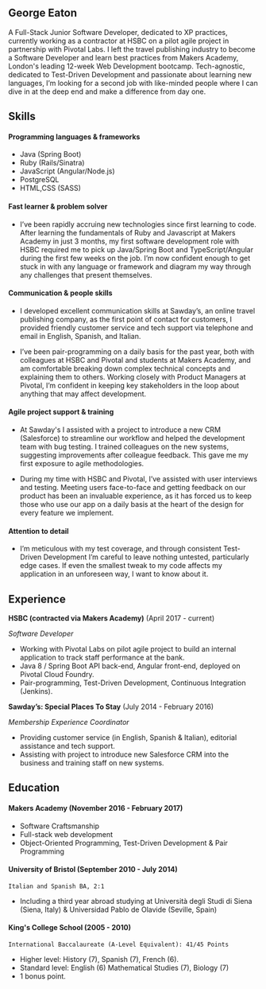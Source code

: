 ## George Eaton

A Full-Stack Junior Software Developer, dedicated to XP practices, currently working as a contractor at HSBC on a pilot agile project in partnership with Pivotal Labs. I left the travel publishing industry to become a Software Developer and learn best practices from Makers Academy, London's leading 12-week Web Development bootcamp. Tech-agnostic, dedicated to Test-Driven Development and passionate about learning new languages, I’m looking for a second job with like-minded people where I can dive in at the deep end and make a difference from day one.

## Skills

#### Programming languages & frameworks
- Java (Spring Boot)
- Ruby (Rails/Sinatra)
- JavaScript (Angular/Node.js)
- PostgreSQL
- HTML,CSS (SASS)

#### Fast learner & problem solver
- I’ve been rapidly accruing new technologies since first learning to code. After learning the fundamentals of Ruby and Javascript at Makers Academy in just 3 months, my first software development role with HSBC required me to pick up Java/Spring Boot and TypeScript/Angular during the first few weeks on the job. I’m now confident enough to get stuck in with any language or framework and diagram my way through any challenges that present themselves.

#### Communication & people skills
- I developed excellent communication skills at Sawday’s, an online travel publishing company, as the first point of contact for customers, I provided friendly customer service and tech support via telephone and email in English, Spanish, and Italian.

- I’ve been pair-programming on a daily basis for the past year, both with colleagues at HSBC and Pivotal and students at Makers Academy, and am comfortable breaking down complex technical concepts and explaining them to others. Working closely with Product Managers at Pivotal, I’m confident in keeping key stakeholders in the loop about anything that may affect development.

#### Agile project support & training
- At Sawday's I assisted with a project to introduce a new CRM (Salesforce) to streamline our workflow and helped the development team with bug testing. I trained colleagues on the new systems, suggesting improvements after colleague feedback. This gave me my first exposure to agile methodologies.

- During my time with HSBC and Pivotal, I’ve assisted with user interviews and testing. Meeting users face-to-face and getting feedback on our product has been an invaluable experience, as it has forced us to keep those who use our app on a daily basis at the heart of the design for every feature we implement.

#### Attention to detail
- I’m meticulous with my test coverage, and through consistent Test-Driven Development I’m careful to leave nothing untested, particularly edge cases. If even the smallest tweak to my code affects my application in an unforeseen way, I want to know about it.

## Experience

**HSBC (contracted via Makers Academy)** (April 2017 - current)

*Software Developer*
- Working with Pivotal Labs on pilot agile project to build an internal application to track staff performance at the bank.
- Java 8 / Spring Boot API back-end, Angular front-end, deployed on Pivotal Cloud Foundry.
- Pair-programming, Test-Driven Development, Continuous Integration (Jenkins).

**Sawday’s: Special Places To Stay** (July 2014 - February 2016)

*Membership Experience Coordinator*
- Providing customer service (in English, Spanish & Italian), editorial assistance and tech support.
- Assisting with project to introduce new Salesforce CRM into the business and training staff on new systems.

## Education

#### Makers Academy (November 2016 - February 2017)
- Software Craftsmanship
- Full-stack web development
- Object-Oriented Programming, Test-Driven Development & Pair Programming

#### University of Bristol (September 2010 - July 2014)
	Italian and Spanish BA, 2:1
- Including a third year abroad studying at Università degli Studi di Siena (Siena, Italy) & Universidad Pablo de Olavide     (Seville, Spain)

#### King's College School (2005 - 2010)
	International Baccalaureate (A-Level Equivalent): 41/45 Points
  - Higher level: History (7), Spanish (7), French (6).
  - Standard level: English (6) Mathematical Studies (7), Biology (7)
  - 1 bonus point.
